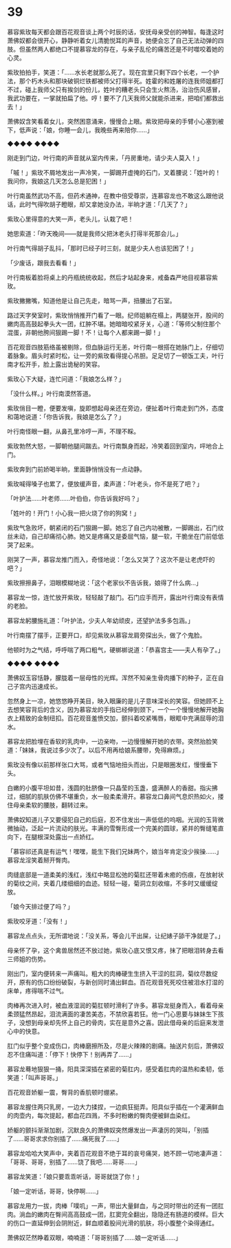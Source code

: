 # 39

慕容紫玫每天都会跟百花观音谈上两个时辰的话，安抚母亲受创的神智。每逢这时萧佛奴都会很开心，静静听着女儿清脆悦耳的声音，她便会忘了自己无法动弹的四肢。但虽然两人都绝口不提慕容龙的存在，与亲子乱伦的痛苦还是不时噬咬着她的心灵。

紫玫拍拍手，笑道：「……水长老就那么死了。现在宫里只剩下四个长老，一个护法，那个朽木头和那块破铜烂铁都被师父打得半死。姓霍的和姓屠的连我师姐都打不过，碰上我师父只有挨剑的份儿，姓叶的糟老头只会生火熬汤，治治伤风感冒，我武功要在，一掌就拍扁了他。哼！要不了几天我师父就能杀进来，把咱们都救出去！」

萧佛奴含笑看着女儿，突然困意涌来，慢慢合上眼。紫玫把母亲的手臂小心塞到被下，低声说：「娘，你睡一会儿，我晚些再来陪你……」

◆◆◆◆ ◆◆◆◆

刚走到门边，叶行南的声音就从室内传来，「丹房重地，请少夫人莫入！」

「嘁！」紫玫不屑地发出一声冷笑，一脚踢开虚掩的石门，叉着腰说：「姓叶的！我问你，我娘这几天怎么总是犯困！」

叶行南虽然武功不高，但药术通神，在教中倍受尊崇，连慕容龙也不敢这么跟他说话，此时气得吹胡子瞪眼，却又拿她没办法，半晌才道：「几天了？」

紫玫心里得意的大笑一声，老头儿，认栽了吧！

她思索道：「昨天晚间——就是我师父把沐老头打得半死那会儿。」

叶行南气得胡子乱抖，「那时已经子时三刻，就是少夫人也该犯困了！」

「少废话，跟我去看看！」

叶行南板着脸将桌上的丹瓶统统收起，然后才站起身来，戒备森严地目视慕容紫玫。

紫玫撇撇嘴，知道他是让自己先走，暗骂一声，扭腰出了石室。

路过天字癸室时，紫玫悄悄推开门看了一眼。纪师姐躺在榻上，两腿张开，股间的嫩肉高高鼓起拳头大一团，红肿不堪。她暗暗咬紧牙关，心道：「等师父制住那个混蛋，非朝他胯间狠踢一脚！不！让每个人都来踢一脚！」

百花观音四肢筋络虽被剔除，但血脉运行无恙，叶行南一根搭在她脉门上，仔细切着脉象。眉头时紧时松，让一旁的紫玫看得提心吊胆。足足切了一顿饭工夫，叶行南才松开手，脸上露出诡秘的笑容。

紫玫心下大疑，连忙问道：「我娘怎么样？」

「没什么样。」叶行南漠然答道。

紫玫俏目一瞪，便要发嗔，旋即想起母亲还在旁边，便扯着叶行南走到门外，态度和蔼地说道：「你告诉我，我娘是怎么了？」

叶行南怪眼一翻，从鼻孔里冷哼一声，不理不睬。

紫玫勃然大怒，一脚朝他腿间踹去。叶行南飘身而起，冷笑着回到室内，呯地合上门。

紫玫奔到门前娇喝半晌，里面静悄悄没有一点动静。

紫玫喊得嗓子也累了，便放缓声音，柔声道：「叶老头，你不是死了吧？」

「叶护法……叶老师……叶伯伯，你告诉我好吗？」

「姓叶的！开门！小心我一把火烧了你的狗窝！」

紫玫气急败坏，朝紧闭的石门狠踢一脚。她忘了自己内功被散，一脚踢出，石门纹丝未动，自己却痛彻心肺。她又是疼痛又是委屈气恼，腿一软，干脆坐在门前低低哭了起来。

刚哭了一声，慕容龙推门而入，奇怪地说：「怎么又哭了？这次不是让老虎吓的吧？」

紫玫擦擦鼻子，泪眼模糊地说：「这个老家伙不告诉我，娘得了什么病…」

慕容龙一惊，连忙放开紫玫，轻轻敲了敲门。石门应手而开，露出叶行南没有表情的老脸。

慕容龙躬腰施礼道：「叶护法，少夫人年幼顽皮，还望护法多多包涵。」

叶行南摆了摆手，正要开口，却见紫玫从慕容龙肩旁探出头，做了个鬼脸。

他顿时为之气结，呼呼喘了两口粗气，硬梆梆说道：「恭喜宫主——夫人有孕了。」

◆◆◆◆ ◆◆◆◆

萧佛奴玉容恬静，朦胧着一层母性的光辉。浑然不知亲生骨肉播下的种子，正在自己子宫内迅速成长。

忽然身上一凉，她悠悠睁开美目，映入眼廉的是儿子意味深长的笑容。但她顾不上去想笑容背后的含义，因为慕容龙的手指已经伸到颈下，一个一个慢慢地解开她胸衣上精致的金制纽扣。百花观音羞愤交加，颤抖着咬紧嘴唇，眼眶中充满屈辱的泪水。

慕容龙把脸埋在香软的乳肉中，一边亲吻，一边慢慢解开她的衣带。突然抬脸笑道：「妹妹，我说过多少次了。以后不用再给娘系腰带，免得麻烦。」

紫玫没有像以前那样张口大骂，或者气恼地扭头而出，只是眼圈发红，慢慢垂下头。

白嫩的小腹平坦如昔，浅圆的肚脐像一只晶莹的玉盏，盛满醉人的香甜。指尖拂过，细腻的肌肤仿佛不堪重负，水一般柔柔滑开。慕容龙口鼻间气息炽热如火，搂住母亲柔软的腰肢，翻转过来。

萧佛奴知道儿子又要侵犯自己的后庭，忍不住发出一声低低的呜咽。光润的玉背微微抽动，泛起一片流动的肤光。丰满的雪臀形成一个完美的圆球，紧并的臀缝笔直向下，在腿根深处露出一点娇红。

「慕容祁还真是有运气！嘿嘿，能生下我们兄妹两个，娘当年肯定没少挨操……」慕容龙淫笑着掰开臀肉。

肉缝底部是一道柔美的浅红，浅红中略显松弛的菊肛还带着未癒的伤痕，在放射状的菊纹之间，夹着几缕细细的血迹。轻轻一碰，菊洞立刻收缩，不多时又缓缓绽放。

「娘今天排过便了吗？」

紫玫咬牙道：「没有！」

慕容龙点点头，无所谓地说：「没关系，等会儿干出屎，让纪婊子舔干净就是了。」

母亲怀了孕，这个禽兽居然还不放过她，紫玫心底又恨又疼，抹了把眼泪转身去看三师姐的伤势。

刚出门，室内便转来一声痛叫。粗大的肉棒硬生生挤入干涩的肛洞，菊纹尽数绽开，原有的伤口纷纷破裂，与新创同时涌出鲜血。百花观音死死咬住被泪水打湿的床单，疼得喘不过气。

肉棒再次进入时，被血液湿润的菊肛顿时滑利了许多。慕容龙挺身而入，看着母亲柔颈猛然昂起，泪流满面的凄苦美态，不禁欣喜若狂。他一门心思要与妹妹生下孩子，没想到母亲却先怀上自己的骨肉，实在是意外之喜。因此借母亲的后庭来发泄心中的快意。

肛门似乎整个变成伤口，肉棒磨擦所及，尽是火辣辣的剧痛。抽送片刻后，萧佛奴忍不住痛叫道：「停下！快停下！别再弄了……」

慕容龙蓦地狠狠一捅，阳具深深插在紧密的菊肛内，感受着肛肉的温热和柔韧，低笑道：「叫声哥哥。」

百花观音娇躯一震，臀背的香肌顿时绷紧。

慕容龙握住两只乳房，一边大力揉捏，一边疯狂挺弄。阳具似乎插在一个灌满鲜血的肉壶内，每次提起，都血花四溅，不多时粉嫩的臀肉便被鲜血染红。

娇躯的颤抖渐渐加剧，沉默良久的萧佛奴突然爆发出一声凄厉的哭叫，「别插了……哥哥求求你别插了……痛死我了……」

慕容龙哈哈大笑声中，夹着百花观音不绝于耳的哀号痛哭，她不顾一切地凄声道：「哥哥、哥哥，别插了……饶了我吧……哥哥……」

慕容龙笑道：「娘只要乖乖听话，哥哥就饶了你！」

「娘一定听话，哥哥，快停啊……」

慕容龙用力一拔，肉棒「噗叽」一声，带出大量鲜血，与之同时带出的还有一团肛肉。淌血的嫩肉在臀间高高鼓成一团，肛窦完全翻出，隐隐还有肠道的模样。巨大的伤口一直延伸到会阴附近，鲜血顺着股间光滑的肌肤，将小腹整个染得通红。

萧佛奴茫然睁着双眼，喃喃道：「哥哥别插了……娘一定听话……」
